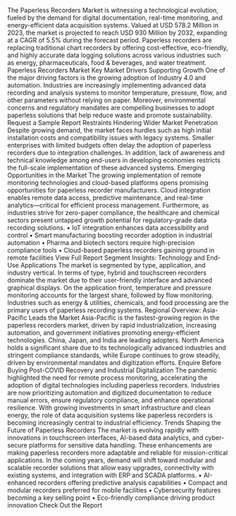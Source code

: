 The Paperless Recorders Market is witnessing a technological evolution, fueled by the demand for digital documentation, real-time monitoring, and energy-efficient data acquisition systems. Valued at USD 578.2 Million in 2023, the market is projected to reach USD 930 Million by 2032, expanding at a CAGR of 5.5% during the forecast period.
Paperless recorders are replacing traditional chart recorders by offering cost-effective, eco-friendly, and highly accurate data logging solutions across various industries such as energy, pharmaceuticals, food & beverages, and water treatment.
Paperless Recorders Market
Key Market Drivers Supporting Growth
One of the major driving factors is the growing adoption of Industry 4.0 and automation. Industries are increasingly implementing advanced data recording and analysis systems to monitor temperature, pressure, flow, and other parameters without relying on paper.
Moreover, environmental concerns and regulatory mandates are compelling businesses to adopt paperless solutions that help reduce waste and promote sustainability.
Request a Sample Report
Restraints Hindering Wider Market Penetration
Despite growing demand, the market faces hurdles such as high initial installation costs and compatibility issues with legacy systems. Smaller enterprises with limited budgets often delay the adoption of paperless recorders due to integration challenges.
In addition, lack of awareness and technical knowledge among end-users in developing economies restricts the full-scale implementation of these advanced systems.
Emerging Opportunities in the Market
The growing implementation of remote monitoring technologies and cloud-based platforms opens promising opportunities for paperless recorder manufacturers. Cloud integration enables remote data access, predictive maintenance, and real-time analytics—critical for efficient process management.
Furthermore, as industries strive for zero-paper compliance, the healthcare and chemical sectors present untapped growth potential for regulatory-grade data recording solutions.
•	IoT integration enhances data accessibility and control
•	Smart manufacturing boosting recorder adoption in industrial automation
•	Pharma and biotech sectors require high-precision compliance tools
•	Cloud-based paperless recorders gaining ground in remote facilities
View Full Report
Segment Insights: Technology and End-Use Applications
The market is segmented by type, application, and industry vertical. In terms of type, hybrid and touchscreen recorders dominate the market due to their user-friendly interface and advanced graphical displays.
On the application front, temperature and pressure monitoring accounts for the largest share, followed by flow monitoring. Industries such as energy & utilities, chemicals, and food processing are the primary users of paperless recording systems.
Regional Overview: Asia-Pacific Leads the Market
Asia-Pacific is the fastest-growing region in the paperless recorders market, driven by rapid industrialization, increasing automation, and government initiatives promoting energy-efficient technologies. China, Japan, and India are leading adopters.
North America holds a significant share due to its technologically advanced industries and stringent compliance standards, while Europe continues to grow steadily, driven by environmental mandates and digitization efforts.
Enquire Before Buying
Post-COVID Recovery and Industrial Digitalization
The pandemic highlighted the need for remote process monitoring, accelerating the adoption of digital technologies including paperless recorders. Industries are now prioritizing automation and digitized documentation to reduce manual errors, ensure regulatory compliance, and enhance operational resilience.
With growing investments in smart infrastructure and clean energy, the role of data acquisition systems like paperless recorders is becoming increasingly central to industrial efficiency.
Trends Shaping the Future of Paperless Recorders
The market is evolving rapidly with innovations in touchscreen interfaces, AI-based data analytics, and cyber-secure platforms for sensitive data handling. These enhancements are making paperless recorders more adaptable and reliable for mission-critical applications.
In the coming years, demand will shift toward modular and scalable recorder solutions that allow easy upgrades, connectivity with existing systems, and integration with ERP and SCADA platforms.
•	AI-enhanced recorders offering predictive analysis capabilities
•	Compact and modular recorders preferred for mobile facilities
•	Cybersecurity features becoming a key selling point
•	Eco-friendly compliance driving product innovation
Check Out the Report

